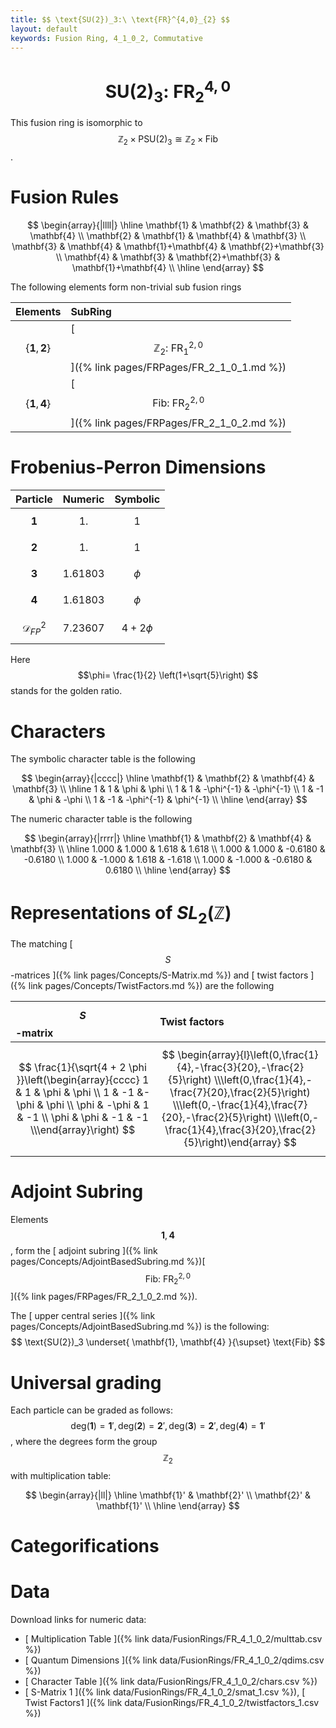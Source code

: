 ```yaml
---
title: $$ \text{SU(2})_3:\ \text{FR}^{4,0}_{2} $$
layout: default
keywords: Fusion Ring, 4_1_0_2, Commutative
---
```

# $$ \text{SU(2})_3:\ \text{FR}^{4,0}_{2} $$

This fusion ring is isomorphic to $$ \mathbb{Z}_2 \times \text{PSU}(2)_3 \cong \mathbb{Z}_2 \times \text{Fib} $$.

# Fusion Rules

$$
\begin{array}{|llll|}
\hline
 \mathbf{1} & \mathbf{2} & \mathbf{3} & \mathbf{4} \\
 \mathbf{2} & \mathbf{1} & \mathbf{4} & \mathbf{3} \\
 \mathbf{3} & \mathbf{4} & \mathbf{1}+\mathbf{4} & \mathbf{2}+\mathbf{3} \\
 \mathbf{4} & \mathbf{3} & \mathbf{2}+\mathbf{3} & \mathbf{1}+\mathbf{4} \\
\hline
\end{array}
$$


The following elements form non-trivial sub fusion rings

| Elements | SubRing |
| :------ | :------ |
| $$ \{\mathbf{1},\mathbf{2}\} $$ | [ $$ \mathbb{Z}_2:\ \text{FR}^{2,0}_{1} $$ ]({% link pages/FRPages/FR_2_1_0_1.md %}) |
| $$ \{\mathbf{1},\mathbf{4}\} $$ | [ $$ \text{Fib}:\ \text{FR}^{2,0}_{2} $$ ]({% link pages/FRPages/FR_2_1_0_2.md %}) |

# Frobenius-Perron Dimensions

| Particle | Numeric | Symbolic |
| :------ | :------ | :------ |
| $$ \mathbf{1} $$ | $$ 1. $$ | $$ 1 $$ |
| $$ \mathbf{2} $$ | $$ 1. $$ | $$ 1 $$ |
| $$ \mathbf{3} $$ | $$ 1.61803 $$ | $$ \phi $$ |
| $$ \mathbf{4} $$ | $$ 1.61803 $$ | $$ \phi $$ |
| $$ \mathcal{D}_{FP}^2 $$ | $$ 7.23607 $$ | $$ 4 + 2 \phi $$ |

Here $$\phi= \frac{1}{2} \left(1+\sqrt{5}\right) $$ stands for the golden ratio.

# Characters

The symbolic character table is the following

$$
\begin{array}{|cccc|}
\hline
 \mathbf{1} & \mathbf{2} & \mathbf{4} & \mathbf{3} \\
\hline
 1 & 1  & \phi & \phi \\
 1 & 1  & -\phi^{-1} & -\phi^{-1} \\
 1 & -1 & \phi & -\phi \\
 1 & -1 & -\phi^{-1} & \phi^{-1} \\
\hline
\end{array}
$$

The numeric character table is the following

$$
\begin{array}{|rrrr|}
\hline
 \mathbf{1} & \mathbf{2} & \mathbf{4} & \mathbf{3} \\
\hline
 1.000 & 1.000 & 1.618 & 1.618 \\
 1.000 & 1.000 & -0.6180 & -0.6180 \\
 1.000 & -1.000 & 1.618 & -1.618 \\
 1.000 & -1.000 & -0.6180 & 0.6180 \\
\hline
\end{array}
$$


# Representations of $SL_2(\mathbb{Z})$

The matching [ $$ S $$-matrices ]({% link pages/Concepts/S-Matrix.md %}) and [ twist factors ]({% link pages/Concepts/TwistFactors.md %}) are the following

| $$ S $$-matrix | Twist factors |
| :------ | :------ |
| $$ \frac{1}{\sqrt{4 + 2 \phi }}\left(\begin{array}{cccc} 1 & 1 & \phi & \phi \\ 1 & -1 &-\phi & \phi \\ \phi & -\phi & 1 & -1 \\ \phi & \phi & -1 & -1 \\\end{array}\right) $$ | $$ \begin{array}{l}\left(0,\frac{1}{4},-\frac{3}{20},-\frac{2}{5}\right) \\\left(0,\frac{1}{4},-\frac{7}{20},\frac{2}{5}\right) \\\left(0,-\frac{1}{4},\frac{7}{20},-\frac{2}{5}\right) \\\left(0,-\frac{1}{4},\frac{3}{20},\frac{2}{5}\right)\end{array} $$ |


# Adjoint Subring

Elements $$ \mathbf{1}, \mathbf{4} $$, form the [ adjoint subring ]({% link pages/Concepts/AdjointBasedSubring.md %})[ $$ \text{Fib}:\ \text{FR}^{2,0}_{2} $$ ]({% link pages/FRPages/FR_2_1_0_2.md %}).

The [ upper central series ]({% link pages/Concepts/AdjointBasedSubring.md %}) is the following:
$$
\text{SU(2})_3 \underset{ \mathbf{1}, \mathbf{4} }{\supset}  \text{Fib}
$$

# Universal grading

Each particle can be graded as follows: $$ \text{deg}(\mathbf{1}) = \mathbf{1}', \text{deg}(\mathbf{2}) = \mathbf{2}', \text{deg}(\mathbf{3}) = \mathbf{2}', \text{deg}(\mathbf{4}) = \mathbf{1}' $$, where the degrees form the group $$ \mathbb{Z}_2 $$ with multiplication table:

$$
\begin{array}{|ll|}
\hline
 \mathbf{1}' & \mathbf{2}' \\
 \mathbf{2}' & \mathbf{1}' \\
\hline
\end{array}
$$

# Categorifications



# Data

Download links for numeric data:

* [ Multiplication Table ]({% link data/FusionRings/FR_4_1_0_2/multtab.csv %})
* [ Quantum Dimensions ]({% link data/FusionRings/FR_4_1_0_2/qdims.csv %})
* [ Character Table ]({% link data/FusionRings/FR_4_1_0_2/chars.csv %})
* [ S-Matrix 1 ]({% link data/FusionRings/FR_4_1_0_2/smat_1.csv %}), [ Twist Factors1 ]({% link data/FusionRings/FR_4_1_0_2/twistfactors_1.csv %})